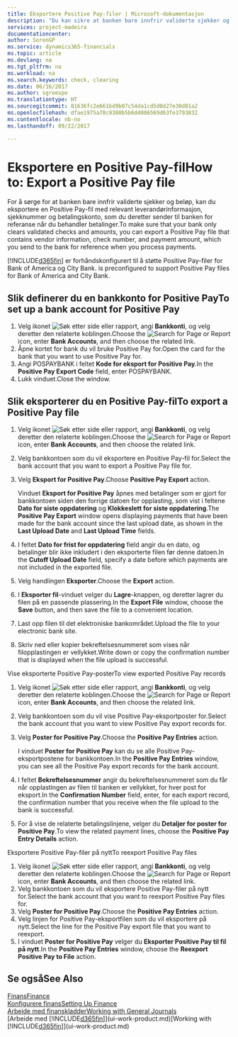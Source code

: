 ```yaml
---
title: Eksportere Positive Pay-filer | Microsoft-dokumentasjon
description: "Du kan sikre at banken bare innfrir validerte sjekker og beløp, ved å eksportere en Positive Pay-fil som inneholder leverandør-og betalingsinformasjon."
services: project-madeira
documentationcenter: 
author: SorenGP
ms.service: dynamics365-financials
ms.topic: article
ms.devlang: na
ms.tgt_pltfrm: na
ms.workload: na
ms.search.keywords: check, clearing
ms.date: 06/16/2017
ms.author: sgroespe
ms.translationtype: HT
ms.sourcegitcommit: 81636fc2e661bd9b07c54da1cd5d0d27e30d01a2
ms.openlocfilehash: dfae1975a78c9380b5b6d4086569d63fe3793832
ms.contentlocale: nb-no
ms.lasthandoff: 09/22/2017

---
```

# <a name="how-to-export-a-positive-pay-file"></a><span data-ttu-id="c1171-103">Eksportere en Positive Pay-fil</span><span class="sxs-lookup"><span data-stu-id="c1171-103">How to: Export a Positive Pay file</span></span>
<span data-ttu-id="c1171-104">For å sørge for at banken bare innfrir validerte sjekker og beløp, kan du eksportere en Positive Pay-fil med relevant leverandørinformasjon, sjekknummer og betalingskonto, som du deretter sender til banken for referanse når du behandler betalinger.</span><span class="sxs-lookup"><span data-stu-id="c1171-104">To make sure that your bank only clears validated checks and amounts, you can export a Positive Pay file that contains vendor information, check number, and payment amount, which you send to the bank for reference when you process payments.</span></span>

[!INCLUDE[d365fin](includes/d365fin_md.md)]<span data-ttu-id="c1171-105"> er forhåndskonfigurert til å støtte Positive Pay-filer for Bank of America og City Bank.</span><span class="sxs-lookup"><span data-stu-id="c1171-105"> is preconfigured to support Positive Pay files for Bank of America and City Bank.</span></span>

## <a name="to-set-up-a-bank-account-for-positive-pay"></a><span data-ttu-id="c1171-106">Slik definerer du en bankkonto for Positive Pay</span><span class="sxs-lookup"><span data-stu-id="c1171-106">To set up a bank account for Positive Pay</span></span>
1. <span data-ttu-id="c1171-107">Velg ikonet ![Søk etter side eller rapport](media/ui-search/search_small.png "Ikonet Søk etter side eller rapport"), angi **Bankkonti**, og velg deretter den relaterte koblingen.</span><span class="sxs-lookup"><span data-stu-id="c1171-107">Choose the ![Search for Page or Report](media/ui-search/search_small.png "Search for Page or Report icon") icon, enter **Bank Accounts**, and then choose the related link.</span></span>
2. <span data-ttu-id="c1171-108">Åpne kortet for bank du vil bruke Positive Pay for.</span><span class="sxs-lookup"><span data-stu-id="c1171-108">Open the card for the bank that you want to use Positive Pay for.</span></span>
3. <span data-ttu-id="c1171-109">Angi POSPAYBANK i feltet **Kode for eksport for Positive Pay**.</span><span class="sxs-lookup"><span data-stu-id="c1171-109">In the **Positive Pay Export Code** field, enter POSPAYBANK.</span></span>
4. <span data-ttu-id="c1171-110">Lukk vinduet.</span><span class="sxs-lookup"><span data-stu-id="c1171-110">Close the window.</span></span>

## <a name="to-export-a-positive-pay-file"></a><span data-ttu-id="c1171-111">Slik eksporterer du en Positive Pay-fil</span><span class="sxs-lookup"><span data-stu-id="c1171-111">To export a Positive Pay file</span></span>
1. <span data-ttu-id="c1171-112">Velg ikonet ![Søk etter side eller rapport](media/ui-search/search_small.png "Ikonet Søk etter side eller rapport"), angi **Bankkonti**, og velg deretter den relaterte koblingen.</span><span class="sxs-lookup"><span data-stu-id="c1171-112">Choose the ![Search for Page or Report](media/ui-search/search_small.png "Search for Page or Report icon") icon, enter **Bank Accounts**, and then choose the related link.</span></span>
2. <span data-ttu-id="c1171-113">Velg bankkontoen som du vil eksportere en Positive Pay-fil for.</span><span class="sxs-lookup"><span data-stu-id="c1171-113">Select the bank account that you want to export a Positive Pay file for.</span></span>
3. <span data-ttu-id="c1171-114">Velg **Eksport for Positive Pay**.</span><span class="sxs-lookup"><span data-stu-id="c1171-114">Choose **Positive Pay Export** action.</span></span>

    <span data-ttu-id="c1171-115">Vinduet **Eksport for Positive Pay** åpnes med betalinger som er gjort for bankkontoen siden den forrige datoen for opplasting, som vist i feltene **Dato for siste oppdatering** og **Klokkeslett for siste oppdatering**.</span><span class="sxs-lookup"><span data-stu-id="c1171-115">The **Positive Pay Export** window opens displaying payments that have been made for the bank account since the last upload date, as shown in the **Last Upload Date** and **Last Upload Time** fields.</span></span>
4. <span data-ttu-id="c1171-116">I feltet **Dato for frist for oppdatering** field angir du en dato, og betalinger blir ikke inkludert i den eksporterte filen før denne datoen.</span><span class="sxs-lookup"><span data-stu-id="c1171-116">In the **Cutoff Upload Date** field, specify a date before which payments are not included in the exported file.</span></span>
5. <span data-ttu-id="c1171-117">Velg handlingen **Eksporter**.</span><span class="sxs-lookup"><span data-stu-id="c1171-117">Choose the **Export** action.</span></span>
6. <span data-ttu-id="c1171-118">I **Eksporter fil**-vinduet velger du **Lagre**-knappen, og deretter lagrer du filen på en passende plassering.</span><span class="sxs-lookup"><span data-stu-id="c1171-118">In the **Export File** window, choose the **Save** button, and then save the file to a convenient location.</span></span>
7. <span data-ttu-id="c1171-119">Last opp filen til det elektroniske bankområdet.</span><span class="sxs-lookup"><span data-stu-id="c1171-119">Upload the file to your electronic bank site.</span></span>
8. <span data-ttu-id="c1171-120">Skriv ned eller kopier bekreftelsesnummeret som vises når filopplastingen er vellykket.</span><span class="sxs-lookup"><span data-stu-id="c1171-120">Write down or copy the confirmation number that is displayed when the file upload is successful.</span></span>

<span data-ttu-id="c1171-121">Vise eksporterte Positive Pay-poster</span><span class="sxs-lookup"><span data-stu-id="c1171-121">To view exported Positive Pay records</span></span>

1. <span data-ttu-id="c1171-122">Velg ikonet ![Søk etter side eller rapport](media/ui-search/search_small.png "Ikonet Søk etter side eller rapport"), angi **Bankkonti**, og velg deretter den relaterte koblingen.</span><span class="sxs-lookup"><span data-stu-id="c1171-122">Choose the ![Search for Page or Report](media/ui-search/search_small.png "Search for Page or Report icon") icon, enter **Bank Accounts**, and then choose the related link.</span></span>
2. <span data-ttu-id="c1171-123">Velg bankkontoen som du vil vise Positive Pay-eksportposter for.</span><span class="sxs-lookup"><span data-stu-id="c1171-123">Select the bank account that you want to view Positive Pay export records for.</span></span>
3. <span data-ttu-id="c1171-124">Velg **Poster for Positive Pay**.</span><span class="sxs-lookup"><span data-stu-id="c1171-124">Choose the **Positive Pay Entries** action.</span></span>

    <span data-ttu-id="c1171-125">I vinduet **Poster for Positive Pay** kan du se alle Positive Pay-eksportpostene for bankkontoen.</span><span class="sxs-lookup"><span data-stu-id="c1171-125">In the **Positive Pay Entries** window, you can see all the Positive Pay export records for the bank account.</span></span>
4. <span data-ttu-id="c1171-126">I feltet **Bekreftelsesnummer** angir du bekreftelsesnummeret som du får når opplastingen av filen til banken er vellykket, for hver post for eksport.</span><span class="sxs-lookup"><span data-stu-id="c1171-126">In the **Confirmation Number** field, enter, for each export record, the confirmation number that you receive when the file upload to the bank is successful.</span></span>
5. <span data-ttu-id="c1171-127">For å vise de relaterte betalingslinjene, velger du **Detaljer for poster for Positive Pay**.</span><span class="sxs-lookup"><span data-stu-id="c1171-127">To view the related payment lines, choose the **Positive Pay Entry Details** action.</span></span>

<span data-ttu-id="c1171-128">Eksportere Positive Pay-filer på nytt</span><span class="sxs-lookup"><span data-stu-id="c1171-128">To reexport Positive Pay files</span></span>

1. <span data-ttu-id="c1171-129">Velg ikonet ![Søk etter side eller rapport](media/ui-search/search_small.png "Ikonet Søk etter side eller rapport"), angi **Bankkonti**, og velg deretter den relaterte koblingen.</span><span class="sxs-lookup"><span data-stu-id="c1171-129">Choose the ![Search for Page or Report](media/ui-search/search_small.png "Search for Page or Report icon") icon, enter **Bank Accounts**, and then choose the related link.</span></span>
2. <span data-ttu-id="c1171-130">Velg bankkontoen som du vil eksportere Positive Pay-filer på nytt for.</span><span class="sxs-lookup"><span data-stu-id="c1171-130">Select the bank account that you want to reexport Positive Pay files for.</span></span>
3. <span data-ttu-id="c1171-131">Velg **Poster for Positive Pay**.</span><span class="sxs-lookup"><span data-stu-id="c1171-131">Choose the **Positive Pay Entries** action.</span></span>
4. <span data-ttu-id="c1171-132">Velg linjen for Positive Pay-eksportfilen som du vil eksportere på nytt.</span><span class="sxs-lookup"><span data-stu-id="c1171-132">Select the line for the Positive Pay export file that you want to reexport.</span></span>
5. <span data-ttu-id="c1171-133">I vinduet **Poster for Positive Pay** velger du **Eksporter Positive Pay til fil på nytt**.</span><span class="sxs-lookup"><span data-stu-id="c1171-133">In the **Positive Pay Entries** window, choose the **Reexport Positive Pay to File** action.</span></span>

## <a name="see-also"></a><span data-ttu-id="c1171-134">Se også</span><span class="sxs-lookup"><span data-stu-id="c1171-134">See Also</span></span>
[<span data-ttu-id="c1171-135">Finans</span><span class="sxs-lookup"><span data-stu-id="c1171-135">Finance</span></span>](finance.md)  
[<span data-ttu-id="c1171-136">Konfigurere finans</span><span class="sxs-lookup"><span data-stu-id="c1171-136">Setting Up Finance</span></span>](finance-setup-finance.md)  
[<span data-ttu-id="c1171-137">Arbeide med finanskladder</span><span class="sxs-lookup"><span data-stu-id="c1171-137">Working with General Journals</span></span>](ui-work-general-journals.md)  
<span data-ttu-id="c1171-138">[Arbeide med [!INCLUDE[d365fin](includes/d365fin_md.md)]](ui-work-product.md)</span><span class="sxs-lookup"><span data-stu-id="c1171-138">[Working with [!INCLUDE[d365fin](includes/d365fin_md.md)]](ui-work-product.md)</span></span>

